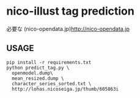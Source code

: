 nico-illust tag prediction
==================================

必要な (nico-opendata.jp)<http://nico-opendata.jp>

USAGE
--------------

```
pip install -r requirements.txt
python predict_tag.py \
  openmodel.dump\
  mean_resized.dump \
  character_series_sorted.txt \
  http://lohas.nicoseiga.jp/thumb/605863i
```
